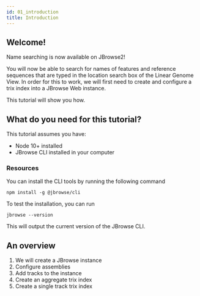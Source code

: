 ```yaml
---
id: 01_introduction
title: Introduction
---
```


## Welcome!

Name searching is now available on JBrowse2!

You will now be able to search for names of features and reference sequences that are typed in the location search box of the Linear Genome View. In order for this to work, we will first need to create and configure a trix index into a JBrowse Web instance.

This tutorial will show you how.

## What do you need for this tutorial?

This tutorial assumes you have:

- Node 10+ installed
- JBrowse CLI installed in your computer

### Resources

<!-- For more information on how to get started with a JBrowse2 instance, you can refer to these [Super-quick start guide to JBrowse Web](./superquickstart_web.md) or [JBrowse web quick start](./quickstart_web.md) quick starts. -->

You can install the CLI tools by running the following command

```sh-session
npm install -g @jbrowse/cli
```

To test the installation, you can run

```sh-session
jbrowse --version
```

This will output the current version of the JBrowse CLI.

## An overview

1. We will create a JBrowse instance
2. Configure assemblies
3. Add tracks to the instance
4. Create an aggregate trix index
5. Create a single track trix index
